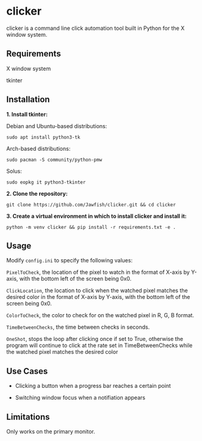 # clicker

clicker is a command line click automation tool built in Python for the X window system.

## Requirements

X window system

tkinter

## Installation

**1. Install tkinter:**

Debian and Ubuntu-based distributions:

`sudo apt install python3-tk`

Arch-based distributions:

`sudo pacman -S community/python-pmw`

Solus:

`sudo eopkg it python3-tkinter`

**2. Clone the repository:**

`git clone https://github.com/Jawfish/clicker.git && cd clicker`

**3. Create a virtual environment in which to install clicker and install it:**

`python -m venv clicker && pip install -r requirements.txt -e .`

## Usage

Modify `config.ini` to specify the following values:

`PixelToCheck`, the location of the pixel to watch in the format of X-axis by Y-axis, with the bottom left of the screen being 0x0.

`ClickLocation`, the location to click when the watched pixel matches the desired color in the format of X-axis by Y-axis, with the bottom left of the screen being 0x0.

`ColorToCheck`, the color to check for on the watched pixel in R, G, B format.

`TimeBetweenChecks`, the time between checks in seconds.

`OneShot`, stops the loop after clicking once if set to True, otherwise the program will continue to click at the rate set in TimeBetweenChecks while the watched pixel matches the desired color

## Use Cases

* Clicking a button when a progress bar reaches a certain point

* Switching window focus when a notifiation appears

## Limitations

Only works on the primary monitor.
